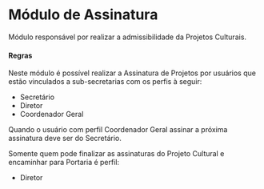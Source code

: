 Módulo de Assinatura
=========================

M&oacute;dulo respons&aacute;vel por realizar a admissibilidade da Projetos Culturais.


#### Regras

Neste m&oacute;dulo &eacute; poss&iacute;vel realizar a Assinatura de Projetos por usu&aacute;rios que est&atilde;o vinculados a sub-secretarias com os perfis &agrave; seguir: 

* Secretário
* Diretor
* Coordenador Geral

Quando o usuário com perfil Coordenador Geral assinar a próxima assinatura deve ser do Secretário.

Somente quem pode finalizar as assinaturas do Projeto Cultural e encaminhar para Portaria é perfil:

* Diretor 